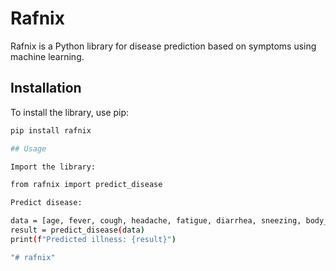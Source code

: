 # Rafnix

Rafnix is a Python library for disease prediction based on symptoms using machine learning.

## Installation

To install the library, use pip:

```bash
pip install rafnix

## Usage

Import the library:

from rafnix import predict_disease

Predict disease:

data = [age, fever, cough, headache, fatigue, diarrhea, sneezing, body_ache, nausea, vomiting]
result = predict_disease(data)
print(f"Predicted illness: {result}")

"# rafnix" 
